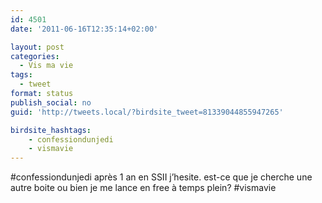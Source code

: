 ```yaml
---
id: 4501
date: '2011-06-16T12:35:14+02:00'

layout: post
categories:
  - Vis ma vie
tags:
  - tweet
format: status
publish_social: no
guid: 'http://tweets.local/?birdsite_tweet=81339044855947265'

birdsite_hashtags:
    - confessiondunjedi
    - vismavie
---
```


\#confessiondunjedi après 1 an en SSII j’hesite. est-ce que je cherche une autre boite ou bien je me lance en free à temps plein? #vismavie